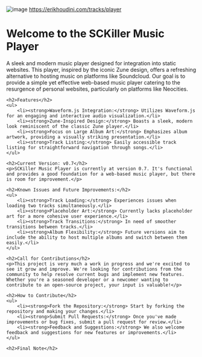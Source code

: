 ![image](https://github.com/erikhoudini/sckillermusicplayer/assets/111225020/6b7c8ebc-555e-4375-8438-57a732608b3a)
https://erikhoudini.com/tracks/player
<h1>Welcome to the SCKiller Music Player</h1>
    <p>A sleek and modern music player designed for integration into static websites. This player, inspired by the iconic Zune design, offers a refreshing alternative to hosting music on platforms like Soundcloud. Our goal is to provide a simple yet effective web-based music player catering to the resurgence of personal websites, particularly on platforms like Neocities.</p>

    <h2>Features</h2>
    <ul>
        <li><strong>Waveform.js Integration:</strong> Utilizes Waveform.js for an engaging and interactive audio visualization.</li>
        <li><strong>Zune-Inspired Design:</strong> Boasts a sleek, modern look reminiscent of the classic Zune player.</li>
        <li><strong>Focus on Large Album Art:</strong> Emphasizes album artwork, providing a visually striking presentation.</li>
        <li><strong>Track Listing:</strong> Easily accessible track listing for straightforward navigation through songs.</li>
    </ul>

    <h2>Current Version: v0.7</h2>
    <p>SCKiller Music Player is currently at version 0.7. It's functional and provides a good foundation for a web-based music player, but there is room for improvement.</p>

    <h2>Known Issues and Future Improvements:</h2>
    <ul>
        <li><strong>Track Loading:</strong> Experiences issues when loading two tracks simultaneously.</li>
        <li><strong>Placeholder Art:</strong> Currently lacks placeholder art for a more cohesive user experience.</li>
        <li><strong>Track Transitions:</strong> In need of smoother transitions between tracks.</li>
        <li><strong>Album Flexibility:</strong> Future versions aim to include the ability to host multiple albums and switch between them easily.</li>
    </ul>

    <h2>Call for Contributions</h2>
    <p>This project is very much a work in progress and we're excited to see it grow and improve. We're looking for contributions from the community to help resolve current bugs and implement new features. Whether you're a seasoned developer or a newcomer wanting to contribute to an open-source project, your input is valuable!</p>

    <h2>How to Contribute</h2>
    <ul>
        <li><strong>Fork the Repository:</strong> Start by forking the repository and making your changes.</li>
        <li><strong>Submit Pull Requests:</strong> Once you've made improvements or bug fixes, submit a pull request for review.</li>
        <li><strong>Feedback and Suggestions:</strong> We also welcome feedback and suggestions for new features or improvements.</li>
    </ul>

    <h2>Final Note</h2>
